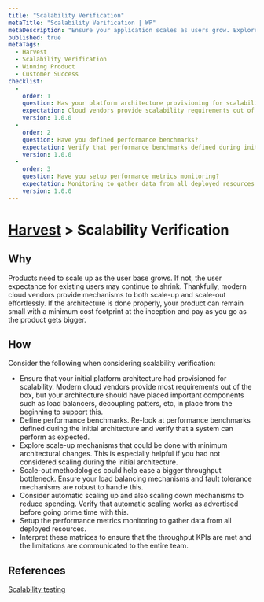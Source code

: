 ```yaml
---
title: "Scalability Verification"
metaTitle: "Scalability Verification | WP"
metaDescription: "Ensure your application scales as users grow. Explore scale up and scale out strategies while maintaining SLA obligations and efficient cost of operations."
published: true
metaTags:
  - Harvest
  - Scalability Verification
  - Winning Product
  - Customer Success
checklist: 
  -
    order: 1
    question: Has your platform architecture provisioning for scalability? 
    expectation: Cloud vendors provide scalability requirements out of the box, but your architecture should have placed important components such as load balancers, decoupling patters, etc... Explore scale up and scale down mechanisms.
    version: 1.0.0
  -
    order: 2
    question: Have you defined performance benchmarks? 
    expectation: Verify that performance benchmarks defined during initial architecture.
    version: 1.0.0
  -
    order: 3
    question: Have you setup performance metrics monitoring? 
    expectation: Monitoring to gather data from all deployed resources ensure that the throughput KPIs are met and the limitations are communicated to the entire team . Overview of monitoring mechanisms.
    version: 1.0.0
---
```

# [Harvest](../7-harvest.md) > Scalability Verification

## Why
Products need to scale up as the user base grows. If not, the user expectance for existing users may continue to shrink. Thankfully, modern cloud vendors provide mechanisms to both scale-up and scale-out effortlessly. If the architecture is done properly, your product can remain small with a minimum cost footprint at the inception and pay as you go as the product gets bigger.

## How
Consider the following when considering scalability verification:

- Ensure that your initial platform architecture had provisioned for scalability. Modern cloud vendors provide most requirements out of the box, but your architecture should have placed important components such as load balancers, decoupling patters, etc, in place from the beginning to support this.
- Define performance benchmarks. Re-look at performance benchmarks defined during the initial architecture and verify that a system can perform as expected.
- Explore scale-up mechanisms that could be done with minimum architectural changes. This is especially helpful if you had not considered scaling during the initial architecture.
- Scale-out methodologies could help ease a bigger throughput bottleneck. Ensure your load balancing mechanisms and fault tolerance mechanisms are robust to handle this.
- Consider automatic scaling up and also scaling down mechanisms to reduce spending. Verify that automatic scaling works as advertised before going prime time with this.
- Setup the performance metrics monitoring to gather data from all deployed resources.
- Interpret these matrices to ensure that the throughput KPIs are met and the limitations are communicated to the entire team.

## References

[Scalability testing](https://blog.qatestlab.com/2016/03/25/scalability-testing-procedure/)
